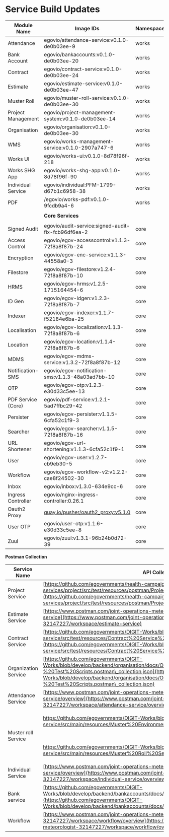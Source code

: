 # Service Build Updates

| Module Name        | Image IDs                                                                         | Namespace |
| ------------------ | --------------------------------------------------------------------------------- | --------- |
| Attendance         | egovio/attendance-service:v0.1.0-de0b03ee-9                                       | works     |
| Bank Account       | egovio/bankaccounts:v0.1.0-de0b03ee-20                                            | works     |
| Contract           | egovio/contract-service:v0.1.0-de0b03ee-24                                        | works     |
| Estimate           | egovio/estimate-service:v0.1.0-de0b03ee-47                                        | works     |
| Muster Roll        | egovio/muster-roll-service:v0.1.0-de0b03ee-30                                     | works     |
| Project Management | egovio/project-management-system:v0.1.0-de0b03ee-14                               | works     |
| Organisation       | egovio/organisation:v0.1.0-de0b03ee-30                                            | works     |
| WMS                | egovio/works-management-service:v0.1.0-2907a747-6                                 | works     |
| Works UI           | egovio/works-ui:v0.1.0-8d78f96f-218                                               | works     |
| Works SHG App      | egovio/works-shg-app:v0.1.0-8d78f96f-90                                           | works     |
| Individual Service | egovio/individual:PFM-1799-d67b1c6958-38                                          | works     |
| PDF                | /egovio/works-pdf:v0.1.0-9fcdb9a4-6                                               | works     |
|                    |                                                                                   |           |
|                    | **Core Services**                                                                 |           |
|                    |                                                                                   |           |
| Signed Audit       | egovio/audit-service:signed-audit-fix-fcb96df6ea-2                                | core      |
| Access Control     | egovio/egov-accesscontrol:v1.1.3-72f8a8f87b-24                                    | core      |
| Encryption         | egovio/egov-enc-service:v1.1.3-44558a0-3                                          | core      |
| Filestore          | egovio/egov-filestore:v1.2.4-72f8a8f87b-10                                        | core      |
| HRMS               | egovio/egov-hrms:v1.2.5-1715164454-6                                              | core      |
| ID Gen             | egovio/egov-idgen:v1.2.3-72f8a8f87b-7                                             | core      |
| Indexer            | egovio/egov-indexer:v1.1.7-f52184e6ba-25                                          | core      |
| Localisation       | egovio/egov-localization:v1.1.3-72f8a8f87b-6                                      | core      |
| Location           | egovio/egov-location:v1.1.4-72f8a8f87b-6                                          | core      |
| MDMS               | egovio/egov-mdms-service:v1.3.2-72f8a8f87b-12                                     | core      |
| Notification-SMS   | egovio/egov-notification-sms:v1.1.3-48a03ad7bb-10                                 | core      |
| OTP                | egovio/egov-otp:v1.2.3-e30d33c5ee-13                                              | core      |
| PDF Service (Core) | egovio/pdf-service:v1.2.1-5ad7ffbc29-42                                           | core      |
| Persister          | egovio/egov-persister:v1.1.5-6cfa52c1f9-3                                         | core      |
| Searcher           | egovio/egov-searcher:v1.1.5-72f8a8f87b-16                                         | core      |
| URL Shortener      | egovio/egov-url-shortening:v1.1.3-6cfa52c1f9-1                                    | core      |
| User               | egovio/egov-user:v1.2.7-cb9eb30-5                                                 | core      |
| Workflow           | egovio/egov-workflow-v2:v1.2.2-cae8f24502-30                                      | core      |
| Inbox              | egovio/inbox:v1.3.0-634e9cc-6                                                     | core      |
| Ingress Controller | egovio/nginx-ingress-controller:0.26.1                                            | core      |
| Oauth2 Proxy       | [quay.io/pusher/oauth2\_proxy:v5.1.0](http://quay.io/pusher/oauth2\_proxy:v5.1.0) | core      |
| User OTP           | egovio/user-otp:v1.1.6-e30d33c5ee-8                                               | core      |
| Zuul               | egovio/zuul:v1.3.1-96b24b0d72-39                                                  | core      |



**Postman Collection**

| Service Name         | API Collections                                                                                                                                                                                                                                                                                                                                                                                                                                                                                                                                                                                                                                                                 |
| -------------------- | ------------------------------------------------------------------------------------------------------------------------------------------------------------------------------------------------------------------------------------------------------------------------------------------------------------------------------------------------------------------------------------------------------------------------------------------------------------------------------------------------------------------------------------------------------------------------------------------------------------------------------------------------------------------------------- |
| Project Service      | [https://github.com/egovernments/health-campaign-services/blob/dev/health-services/project/src/test/resources/postman/Project\_Works.postman\_collection.json](https://github.com/egovernments/health-campaign-services/blob/dev/health-services/project/src/test/resources/postman/Project\_Works.postman\_collection.json)                                                                                                                                                                                                                                                                                                                                                    |
| Estimate Service     | [https://www.postman.com/joint-operations-meteorologist-32147227/workspace/estimate-service](https://www.postman.com/joint-operations-meteorologist-32147227/workspace/estimate-service)                                                                                                                                                                                                                                                                                                                                                                                                                                                                                        |
| Contract Service     | [https://github.com/egovernments/DIGIT-Works/blob/develop/backend/contract-service/src/test/resources/Contract%20Service%20Postman%20Scripts.postman\_collection.json](https://github.com/egovernments/DIGIT-Works/blob/develop/backend/contract-service/src/test/resources/Contract%20Service%20Postman%20Scripts.postman\_collection.json)                                                                                                                                                                                                                                                                                                                                    |
| Organization Service | [https://github.com/egovernments/DIGIT-Works/blob/develop/backend/organisation/docs/Organisation%20Registry%20-%20Test%20Scripts.postman\_collection.json](https://github.com/egovernments/DIGIT-Works/blob/develop/backend/organisation/docs/Organisation%20Registry%20-%20Test%20Scripts.postman\_collection.json)                                                                                                                                                                                                                                                                                                                                                            |
| Attendance Service   | [https://www.postman.com/joint-operations-meteorologist-32147227/workspace/attendance-service/overview](https://www.postman.com/joint-operations-meteorologist-32147227/workspace/attendance-service/overview)                                                                                                                                                                                                                                                                                                                                                                                                                                                                  |
| Muster roll Service  | <p><a href="https://github.com/egovernments/DIGIT-Works/blob/develop/backend/muster-roll-service/src/main/resources/Muster%20Environment.postman_environment.json">https://github.com/egovernments/DIGIT-Works/blob/develop/backend/muster-roll-service/src/main/resources/Muster%20Environment.postman_environment.json</a></p><p><br></p><p><a href="https://github.com/egovernments/DIGIT-Works/blob/develop/backend/muster-roll-service/src/main/resources/Muster%20Roll%20Service.postman_collection.json">https://github.com/egovernments/DIGIT-Works/blob/develop/backend/muster-roll-service/src/main/resources/Muster%20Roll%20Service.postman_collection.json</a></p> |
| Individual Service   | [https://www.postman.com/joint-operations-meteorologist-32147227/workspace/individual-service/overview](https://www.postman.com/joint-operations-meteorologist-32147227/workspace/individual-service/overview)                                                                                                                                                                                                                                                                                                                                                                                                                                                                  |
| Bank service         | [https://github.com/egovernments/DIGIT-Works/blob/develop/backend/bankaccounts/docs/BankAccount.postman\_collection.json](https://github.com/egovernments/DIGIT-Works/blob/develop/backend/bankaccounts/docs/BankAccount.postman\_collection.json)                                                                                                                                                                                                                                                                                                                                                                                                                              |
| Workflow             | [https://www.postman.com/joint-operations-meteorologist-32147227/workspace/workflow/overview](https://www.postman.com/joint-operations-meteorologist-32147227/workspace/workflow/overview)                                                                                                                                                                                                                                                                                                                                                                                                                                                                                      |
